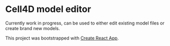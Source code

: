 # Cell4D model editor

Currently work in progress, can be used to either edit existing model files or create brand new models.

This project was bootstrapped with [Create React App](https://github.com/facebook/create-react-app).
